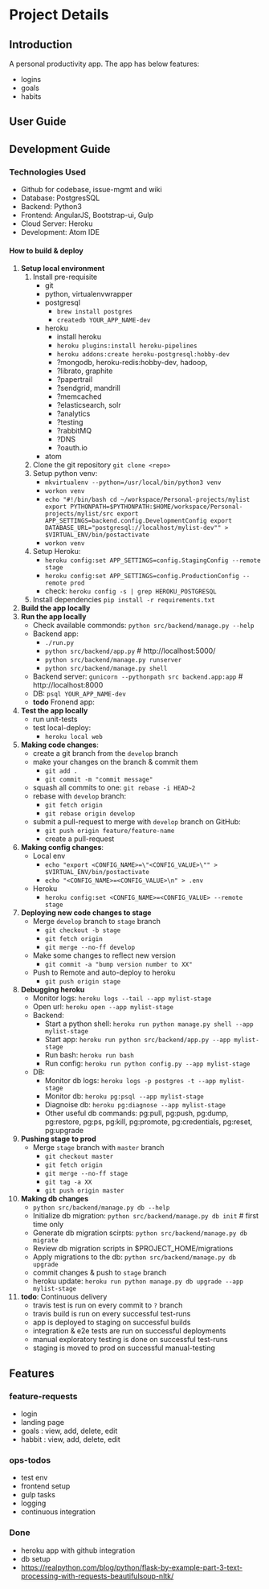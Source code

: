 # Project Details

## Introduction
A personal productivity app. The app has below features:
* logins
* goals
* habits


## User Guide


## Development Guide

### Technologies Used
* Github for codebase, issue-mgmt and wiki
* Database: PostgresSQL
* Backend: Python3
* Frontend: AngularJS, Bootstrap-ui, Gulp
* Cloud Server: Heroku
* Development: Atom IDE

#### How to build & deploy
1. **Setup local environment**
	1. Install pre-requisite
		* git
		* python, virtualenvwrapper
		* postgresql
			* `brew install postgres`
			* `createdb YOUR_APP_NAME-dev`
		* heroku
			* install heroku
			* `heroku plugins:install heroku-pipelines`
			* `heroku addons:create heroku-postgresql:hobby-dev`
			* ?mongodb, heroku-redis:hobby-dev, hadoop, 
			* ?librato, graphite
			* ?papertrail
			* ?sendgrid, mandrill
			* ?memcached
			* ?elasticsearch, solr
			* ?analytics
			* ?testing
			* ?rabbitMQ
			* ?DNS
			* ?oauth.io
		* atom
	2. Clone the git repository
		`git clone <repo>`
	3. Setup python venv:
		* `mkvirtualenv --python=/usr/local/bin/python3 venv`
		* `workon venv`
		* `echo "#!/bin/bash
cd ~/workspace/Personal-projects/mylist
export PYTHONPATH=$PYTHONPATH:$HOME/workspace/Personal-projects/mylist/src
export APP_SETTINGS=backend.config.DevelopmentConfig
export DATABASE_URL="postgresql://localhost/mylist-dev"" > $VIRTUAL_ENV/bin/postactivate`
		* `workon venv`
	4. Setup Heroku:
		* `heroku config:set APP_SETTINGS=config.StagingConfig --remote stage`
		* `heroku config:set APP_SETTINGS=config.ProductionConfig --remote prod`
		* check: `heroku config -s | grep HEROKU_POSTGRESQL`
	5. Install dependencies
		`pip install -r requirements.txt`
2. **Build the app locally**
3. **Run the app locally**
	* Check available commonds: `python src/backend/manage.py --help`
	* Backend app: 
		* `./run.py`
		* `python src/backend/app.py`  # http://localhost:5000/
		* `python src/backend/manage.py runserver`
		* `python src/backend/manage.py shell`
	* Backend server: `gunicorn --pythonpath src backend.app:app`  # http://localhost:8000
	* DB: `psql YOUR_APP_NAME-dev`
	* **todo** Fronend app:
4. **Test the app locally**
	* run unit-tests
	* test local-deploy: 
		* `heroku local web`
6. **Making code changes**: 
	* create a git branch from the `develop` branch
	* make your changes on the branch & commit them
		* `git add .`
		* `git commit -m "commit message"`
	* squash all commits to one: `git rebase -i HEAD~2`
	* rebase with `develop` branch: 
		* `git fetch origin`
		* `git rebase origin develop`
	* submit a pull-request to merge with `develop` branch on GitHub: 
		* `git push origin feature/feature-name`
		* create a pull-request
7. **Making config changes**:
	* Local env
		* `echo "export <CONFIG_NAME>=\"<CONFIG_VALUE>\"" > $VIRTUAL_ENV/bin/postactivate`
		* `echo "<CONFIG_NAME>=<CONFIG_VALUE>\n" > .env`
	* Heroku 
		* `heroku config:set <CONFIG_NAME>=<CONFIG_VALUE> --remote stage`
7. **Deploying new code changes to stage**
	* Merge `develop` branch to `stage` branch
		* `git checkout -b stage`
		* `git fetch origin`
		* `git merge --no-ff develop`
	* Make some changes to reflect new version
		* `git commit -a "bump version number to XX"`
	* Push to Remote and auto-deploy to heroku
		* `git push origin stage`
8. **Debugging heroku**
	* Monitor logs: `heroku logs --tail --app mylist-stage`
	* Open url: `heroku open --app mylist-stage`
	* Backend:
		* Start a python shell: `heroku run python manage.py shell --app mylist-stage`
		* Start app: `heroku run python src/backend/app.py --app mylist-stage`
		* Run bash: `heroku run bash`
		* Run config: `heroku run python config.py --app mylist-stage`
	* DB: 
		* Monitor db logs: `heroku logs -p postgres -t --app mylist-stage`
		* Monitor db: `heroku pg:psql --app mylist-stage`
		* Diagnoise db: `heroku pg:diagnose --app mylist-stage`
		* Other useful db commands: pg:pull, pg:push, pg:dump, pg:restore, pg:ps, pg:kill, pg:promote, pg:credentials, pg:reset, pg:upgrade
9. **Pushing stage to prod**
	* Merge `stage` branch with `master` branch
		* `git checkout master`
		* `git fetch origin`
		* `git merge --no-ff stage`
		* `git tag -a XX`
		* `git push origin master`
10. **Making db changes**
	* `python src/backend/manage.py db --help`
	* Initialize db migration: `python src/backend/manage.py db init`  # first time only
	* Generate db migration scirpts: `python src/backend/manage.py db migrate`
	* Review db migration scripts in $PROJECT_HOME/migrations
	* Apply migrations to the db: `python src/backend/manage.py db upgrade`
	* commit changes & push to `stage` branch
	* heroku update: `heroku run python manage.py db upgrade --app mylist-stage`
11. **todo**: Continuous delivery
	* travis test is run on every commit to `?` branch
	* travis build is run on every successful test-runs
	* app is deployed to staging on successful builds
	* integration & e2e tests are run on successful deployments
	* manual exploratory testing is done on successful test-runs
	* staging is moved to prod on successful manual-testing

## Features
### feature-requests
* login
* landing page
* goals : view, add, delete, edit
* habbit : view, add, delete, edit

### ops-todos
* test env
* frontend setup
* gulp tasks
* logging
* continuous integration

### Done
* heroku app with github integration
* db setup
* https://realpython.com/blog/python/flask-by-example-part-3-text-processing-with-requests-beautifulsoup-nltk/